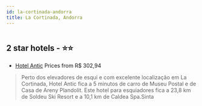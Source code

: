 ```yaml
---
id: la-cortinada-andorra
title: La Cortinada, Andorra
---
```


<center><img src="https://i.travelapi.com/hotels/38000000/37740000/37734800/37734710/8eeee7ef_z.jpg" alt="" /></center>


##  2 star hotels - ⭐️⭐️

-    [Hotel Antic](https://www.hurb.com/br/aud/https://www.hurb.com/br/hotels/la-cortinada/hotel-antic-HT-2GOR?cmp=18055) Prices from R$ 302,94
   > Perto dos elevadores de esqui e com excelente localização em La Cortinada, Hotel Antic fica a 5 minutos de carro de Museu Postal e de Casa de Areny Plandolit.  Este hotel para esquiadores fica a 23,8 km de Soldeu Ski Resort e a 10,1 km de Caldea Spa.Sinta
